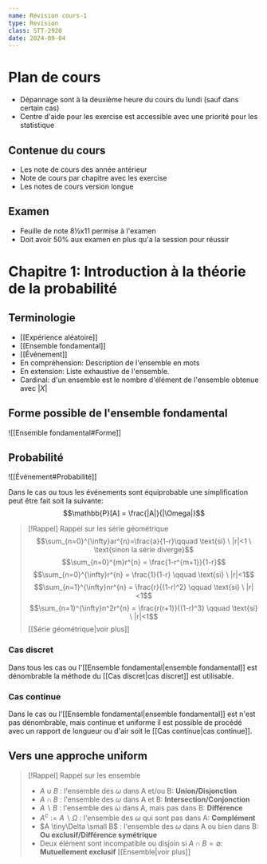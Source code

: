 ```yaml
---
name: Révision cours-1
type: Revision
class: STT-2920
date: 2024-09-04
---
```

# Plan de cours
- Dépannage sont à la deuxième heure du cours du lundi (sauf dans certain cas)
- Centre d'aide pour les exercise est accessible avec une priorité pour les statistique

## Contenue du cours
- Les note de cours des année antérieur
- Note de cours par chapitre avec les exercise
- Les notes de cours version longue

## Examen
- Feuille de note 8½x11 permise à l'examen
- Doit avoir 50% aux examen en plus qu'a la session pour réussir

# Chapitre 1: Introduction à la théorie de la probabilité
## Terminologie
- [[Expérience aléatoire]]
- [[Ensemble fondamental]]
- [[Événement]]
- En compréhension: Description de l'ensemble en mots
- En extension: Liste exhaustive de l'ensemble.
- Cardinal: d'un ensemble est le nombre d'élément de l'ensemble obtenue avec $|X|$

## Forme possible de l'ensemble fondamental

![[Ensemble fondamental#Forme]]

## Probabilité

![[Événement#Probabilité]]

Dans le cas ou tous les événements sont équiprobable une simplification peut être fait soit la suivante:
$$\mathbb{P}[A] = \frac{|A|}{|\Omega|}$$

> [!Rappel]
> Rappel sur les série géométrique
> $$\sum_{n=0}^{\infty}ar^{n}=\frac{a}{1-r}\qquad \text{si} \ |r|<1 \ \text{sinon la série diverge}$$
> $$\sum_{n=0}^{m}r^{n} = \frac{1-r^{m+1}}{1-r}$$
> $$\sum_{n=0}^{\infty}r^{n} = \frac{1}{1-r} \qquad \text{si} \ |r|<1$$
> $$\sum_{n=1}^{\infty}nr^{n} = \frac{r}{(1-r)^2} \qquad \text{si} \ |r|<1$$
> $$\sum_{n=1}^{\infty}n^2r^{n} = \frac{r(r+1)}{(1-r)^3} \qquad \text{si} \ |r|<1$$
> [[Série géométrique|voir plus]]

### Cas discret
Dans tous les cas ou l'[[Ensemble fondamental|ensemble fondamental]] est dénombrable la méthode du [[Cas discret|cas discret]] est utilisable.

### Cas continue
Dans le cas ou l'[[Ensemble fondamental|ensemble fondamental]] est n'est pas dénombrable, mais continue et uniforme il est possible de procédé avec un rapport de longueur ou d'air soit le [[Cas continue|cas continue]].

## Vers une approche uniform

> [!Rappel]
> Rappel sur les ensemble
> - $A \cup B$ : l'ensemble des $\omega$ dans A et/ou B:  **Union/Disjonction**
> - $A \cap B$ : l'ensemble des $\omega$ dans A et B: **Intersection/Conjonction**
> - $A \backslash B$ : l'ensemble des $\omega$ dans A, mais pas dans B: **Différence**
> - $A^{c}:=A\backslash\Omega$ : l'ensemble des $\omega$ qui sont pas dans A: **Complément**
> - $A \tiny\Delta \small B$ : l'ensemble des $\omega$ dans A ou bien dans B:  **Ou exclusif/Différence symétrique**
> - Deux élément sont incompatible ou disjoin si $A \cap B = \emptyset$: **Mutuellement exclusif**
> [[Ensemble|voir plus]]